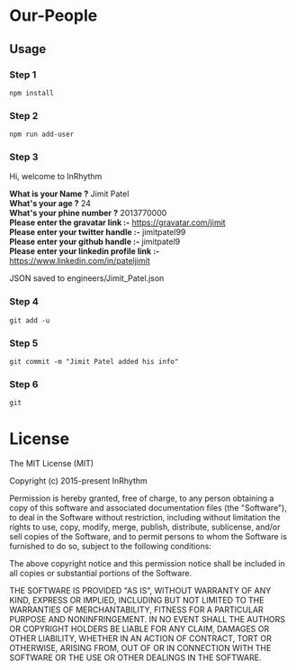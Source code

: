 # Our-People
## Usage
### Step 1
```
npm install
```
### Step 2

```
npm run add-user
```
### Step 3

Hi, welcome to InRhythm <br />

**What is your Name ?** Jimit Patel <br />
**What's your age ?** 24<br />
**What's your phine number ?** 2013770000<br />
**Please enter the gravatar link :-** https://gravatar.com/jimit<br />
**Please enter your twitter handle :-** jimitpatel99<br />
**Please enter your github handle :-** jimitpatel9<br />
**Please enter your linkedin profile link :-** https://www.linkedin.com/in/pateljimit<br />

JSON saved to engineers/Jimit_Patel.json<br />

### Step 4
```
git add -u
```
### Step 5
```
git commit -m "Jimit Patel added his info"
```
### Step 6
```
git
```

# License
The MIT License (MIT)

Copyright (c) 2015-present InRhythm

Permission is hereby granted, free of charge, to any person obtaining a copy of this software and associated documentation files (the "Software"), to deal in the Software without restriction, including without limitation the rights to use, copy, modify, merge, publish, distribute, sublicense, and/or sell copies of the Software, and to permit persons to whom the Software is furnished to do so, subject to the following conditions:

The above copyright notice and this permission notice shall be included in all copies or substantial portions of the Software.

THE SOFTWARE IS PROVIDED "AS IS", WITHOUT WARRANTY OF ANY KIND, EXPRESS OR IMPLIED, INCLUDING BUT NOT LIMITED TO THE WARRANTIES OF MERCHANTABILITY, FITNESS FOR A PARTICULAR PURPOSE AND NONINFRINGEMENT. IN NO EVENT SHALL THE AUTHORS OR COPYRIGHT HOLDERS BE LIABLE FOR ANY CLAIM, DAMAGES OR OTHER LIABILITY, WHETHER IN AN ACTION OF CONTRACT, TORT OR OTHERWISE, ARISING FROM, OUT OF OR IN CONNECTION WITH THE SOFTWARE OR THE USE OR OTHER DEALINGS IN THE SOFTWARE.
